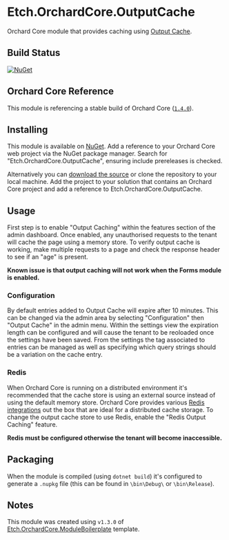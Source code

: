 # Etch.OrchardCore.OutputCache

Orchard Core module that provides caching using [Output Cache](https://learn.microsoft.com/en-us/aspnet/core/performance/caching/overview?view=aspnetcore-7.0#output-caching).

## Build Status

[![NuGet](https://img.shields.io/nuget/v/Etch.OrchardCore.OutputCache.svg)](https://www.nuget.org/packages/Etch.OrchardCore.OutputCache)

## Orchard Core Reference

This module is referencing a stable build of Orchard Core ([`1.4.0`](https://www.nuget.org/packages/OrchardCore.Module.Targets/1.4.0)).

## Installing

This module is available on [NuGet](https://www.nuget.org/packages/Etch.OrchardCore.OutputCache). Add a reference to your Orchard Core web project via the NuGet package manager. Search for "Etch.OrchardCore.OutputCache", ensuring include prereleases is checked.

Alternatively you can [download the source](https://github.com/etchuk/Etch.OrchardCore.OutputCache/archive/master.zip) or clone the repository to your local machine. Add the project to your solution that contains an Orchard Core project and add a reference to Etch.OrchardCore.OutputCache.

## Usage

First step is to enable "Output Caching" within the features section of the admin dashboard. Once enabled, any unauthorised requests to the tenant will cache the page using a memory store. To verify output cache is working, make multiple requests to a page and check the response header to see if an "age" is present.

**Known issue is that output caching will not work when the Forms module is enabled.**

### Configuration

By default entries added to Output Cache will expire after 10 minutes. This can be changed via the admin area by selecting "Configuration" then "Output Cache" in the admin menu. Within the settings view the expiration length can be configured and will cause the tenant to be reoloaded once the settings have been saved. From the settings the tag associated to entries can be managed as well as specifying which query strings should be a variation on the cache entry.

### Redis

When Orchard Core is running on a distributed environment it's recommended that the cache store is using an external source instead of using the default memory store. Orchard Core provides various [Redis integrations](https://docs.orchardcore.net/en/latest/docs/reference/modules/Redis/) out the box that are ideal for a distributed cache storage. To change the output cache store to use Redis, enable the "Redis Output Caching" feature. 

**Redis must be configured otherwise the tenant will become inaccessible.**

## Packaging

When the module is compiled (using `dotnet build`) it's configured to generate a `.nupkg` file (this can be found in `\bin\Debug\` or `\bin\Release`).

## Notes

This module was created using `v1.3.0` of [Etch.OrchardCore.ModuleBoilerplate](https://github.com/EtchUK/Etch.OrchardCore.ModuleBoilerplate) template.
